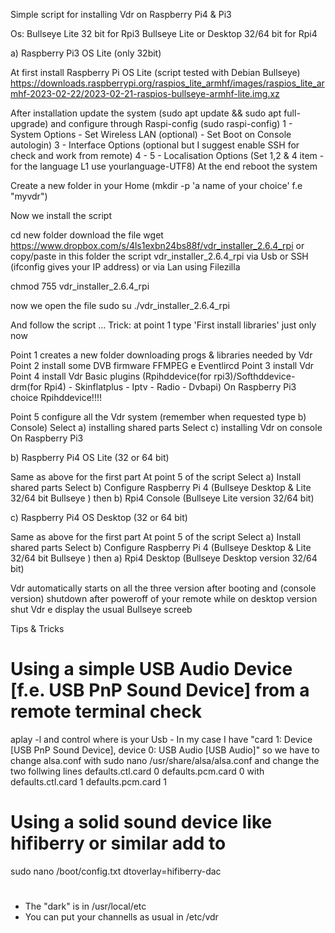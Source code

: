 Simple script for installing Vdr on Raspberry Pi4 & Pi3

Os: 
Bullseye Lite 32 bit for Rpi3
Bullseye Lite or Desktop 32/64 bit for Rpi4 

a) Raspberry Pi3 OS Lite (only 32bit)

At first install Raspberry Pi OS Lite (script tested with Debian Bullseye)
https://downloads.raspberrypi.org/raspios_lite_armhf/images/raspios_lite_armhf-2023-02-22/2023-02-21-raspios-bullseye-armhf-lite.img.xz

After installation update the system (sudo apt update && sudo apt full-upgrade)
and configure through Raspi-config (sudo raspi-config)
1 - System Options - Set Wireless LAN (optional) - Set Boot on Console autologin)
3 - Interface Options (optional but I suggest enable SSH for check and work from remote)
4 - 
5 - Localisation Options (Set 1,2 & 4  item - for the language L1 use yourlanguage-UTF8)
At the end reboot the system

Create a new folder in your Home (mkdir -p 'a name of your choice' f.e "myvdr")

Now we install the script

cd new folder
download the file
wget https://www.dropbox.com/s/4ls1exbn24bs88f/vdr_installer_2.6.4_rpi
or copy/paste in this folder the script vdr_installer_2.6.4_rpi via Usb or SSH (ifconfig gives your IP address) or via Lan using Filezilla

chmod 755 vdr_installer_2.6.4_rpi

now we open the file
sudo su
./vdr_installer_2.6.4_rpi 

And follow the script  ...
Trick: at point 1 type 'First install libraries' just only now

Point 1 creates a new folder downloading progs & libraries needed by Vdr 
Point 2 install some DVB firmware FFMPEG e Eventlircd
Point 3 install Vdr
Point 4 install Vdr  Basic plugins (Rpihddevice(for rpi3)/Softhddevice-drm(for Rpi4) - Skinflatplus - Iptv - Radio - Dvbapi)
On Raspberry Pi3 choice Rpihddevice!!!!

Point 5 configure all the Vdr system (remember when requested type b) Console)
Select a) installing shared parts 
Select c) installing Vdr on console On Raspberry Pi3

b) Raspberry Pi4 OS Lite (32 or 64 bit)

Same as above for the first part
At point 5 of the script
Select a) Install shared parts
Select b) Configure Raspberry Pi 4 (Bullseye Desktop & Lite 32/64 bit Bullseye )
then b) Rpi4 Console (Bullseye Lite version 32/64 bit)

c) Raspberry Pi4 OS Desktop (32 or 64 bit)

Same as above for the first part
At point 5 of the script
Select a) Install shared parts
Select b) Configure Raspberry Pi 4 (Bullseye Desktop & Lite 32/64 bit Bullseye )
then a) Rpi4 Desktop (Bullseye Desktop version 32/64 bit)

Vdr automatically starts on all the three version after booting 
and (console version) shutdown after poweroff of your remote
while on desktop version shut Vdr e display the usual Bullseye screeb  

Tips & Tricks

# Using a simple USB Audio Device [f.e. USB PnP Sound Device] from a remote terminal check
aplay -l
and control where is your Usb - In my case I have
"card 1: Device [USB PnP Sound Device], device 0: USB Audio [USB Audio]"
so we have to change alsa.conf with
sudo nano /usr/share/alsa/alsa.conf
and change the two follwing lines
defaults.ctl.card 0
defaults.pcm.card 0
with
defaults.ctl.card 1
defaults.pcm.card 1

# Using a solid sound device like hifiberry or similar add to 
sudo nano /boot/config.txt
dtoverlay=hifiberry-dac 

#
- The "dark" is in /usr/local/etc
- You can put your channells as usual in /etc/vdr
